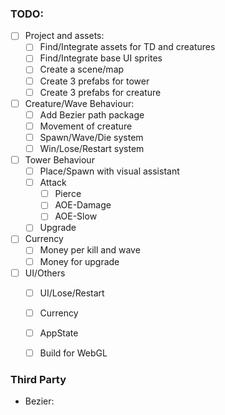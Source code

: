 ### TODO:
- [ ] Project and assets:
  - [ ] Find/Integrate assets for TD and creatures
  - [ ] Find/Integrate base UI sprites
  - [ ] Create a scene/map
  - [ ] Create 3 prefabs for tower
  - [ ] Create 3 prefabs for creature
- [ ] Creature/Wave Behaviour:
  - [ ] Add Bezier path package
  - [ ] Movement of creature
  - [ ] Spawn/Wave/Die system
  - [ ] Win/Lose/Restart system
- [ ] Tower Behaviour
  - [ ] Place/Spawn with visual assistant
  - [ ] Attack 
    - [ ] Pierce
    - [ ] AOE-Damage
    - [ ] AOE-Slow
  - [ ] Upgrade
- [ ] Currency
  - [ ] Money per kill and wave
  - [ ] Money for upgrade
- [ ] UI/Others
  - [ ] UI/Lose/Restart
  - [ ] Currency
  - [ ] AppState
  - [ ] Build for WebGL


### Third Party
- Bezier: 